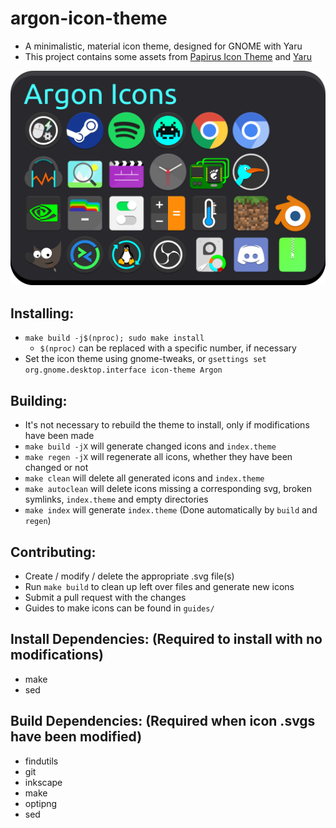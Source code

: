 # argon-icon-theme
  - A minimalistic, material icon theme, designed for GNOME with Yaru
  - This project contains some assets from [Papirus Icon Theme](https://github.com/PapirusDevelopmentTeam/papirus-icon-theme) and [Yaru](https://github.com/ubuntu/yaru)

<p align='center'>
  <img src='https://raw.githubusercontent.com/Dragon8oy/argon-icon-theme/master/Preview.png' alt="Icon Preview"/>
</p>

## Installing:
  - `make build -j$(nproc); sudo make install`
    - `$(nproc)` can be replaced with a specific number, if necessary
  - Set the icon theme using gnome-tweaks, or `gsettings set org.gnome.desktop.interface icon-theme Argon`

## Building:
  - It's not necessary to rebuild the theme to install, only if modifications have been made
  - `make build -jX` will generate changed icons and `index.theme`
  - `make regen -jX` will regenerate all icons, whether they have been changed or not
  - `make clean` will delete all generated icons and `index.theme`
  - `make autoclean` will delete icons missing a corresponding svg, broken symlinks, `index.theme` and empty directories
  - `make index` will generate `index.theme` (Done automatically by `build` and `regen`)

## Contributing:
  - Create / modify / delete the appropriate .svg file(s)
  - Run `make build` to clean up left over files and generate new icons
  - Submit a pull request with the changes
  - Guides to make icons can be found in `guides/`

## Install Dependencies: (Required to install with no modifications)
  - make
  - sed

## Build Dependencies: (Required when icon .svgs have been modified)
  - findutils
  - git
  - inkscape
  - make
  - optipng
  - sed
